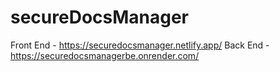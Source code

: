 # secureDocsManager

Front End - https://securedocsmanager.netlify.app/
Back End - https://securedocsmanagerbe.onrender.com/
